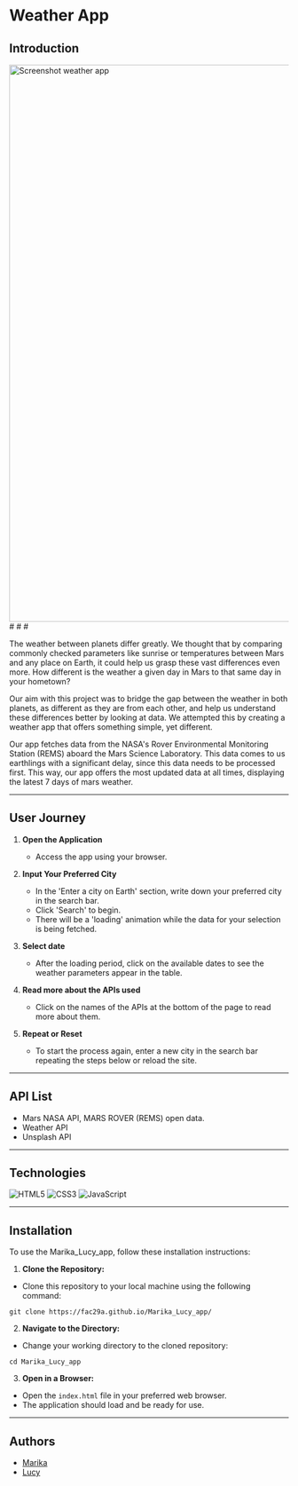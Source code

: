 # Weather App

## Introduction

<img width="1004" alt="Screenshot weather app" src="https://github.com/FAC29A/Marika_Lucy_app/assets/126022615/155ff19e-dad9-4bf4-b8b6-8135af7da9d6">
#
#
#


The weather between planets differ greatly. We thought that by comparing commonly checked parameters like sunrise or temperatures between Mars and any place on Earth, it could help us grasp these vast differences even more. How different is the weather a given day in Mars to that same day in your hometown? 

Our aim with this project was to bridge the gap between the weather in both planets, as different as they are from each other, and help us understand these differences better by looking at data. We attempted this by creating a weather app that offers something simple, yet different. 

Our app fetches data from the NASA's Rover Environmental Monitoring Station (REMS) aboard the Mars Science Laboratory. This data comes to us earthlings with a significant delay, since this data needs to be processed first. This way, our app offers the most updated data at all times, displaying the latest 7 days of mars weather. 



---

## User Journey

1. **Open the Application**
   - Access the app using your browser.

2. **Input Your Preferred City**
   - In the 'Enter a city on Earth' section, write down your preferred city in the search bar.
   - Click 'Search' to begin.
   - There will be a 'loading' animation while the data for your selection is being fetched.

3. **Select date**
   - After the loading period, click on the available dates to see the weather parameters appear in the table.

4. **Read more about the APIs used**
   - Click on the names of the APIs at the bottom of the page to read more about them.

5. **Repeat or Reset**
   - To start the process again, enter a new city in the search bar repeating the steps below or reload the site. 

---

## API List

- Mars NASA API, MARS ROVER (REMS) open data.
- Weather API
- Unsplash API

---

## Technologies

![HTML5](https://img.shields.io/badge/html5-%23E34F26.svg?style=for-the-badge&logo=html5&logoColor=white) 
![CSS3](https://img.shields.io/badge/css3-%231572B6.svg?style=for-the-badge&logo=css3&logoColor=white) 
![JavaScript](https://img.shields.io/badge/javascript-%23323330.svg?style=for-the-badge&logo=javascript&logoColor=%23F7DF1E)

---

## Installation

To use the Marika_Lucy_app, follow these installation instructions:

1. **Clone the Repository:**
- Clone this repository to your local machine using the following command:
```
git clone https://fac29a.github.io/Marika_Lucy_app/
```

2. **Navigate to the Directory:**
- Change your working directory to the cloned repository:
```
cd Marika_Lucy_app
```

3. **Open in a Browser:**
- Open the `index.html` file in your preferred web browser.
- The application should load and be ready for use.

---

## Authors

- [Marika](https://github.com/MarikaBBB)
- [Lucy](https://github.com/lucfercas)





